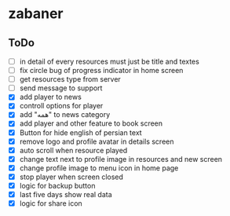 # zabaner

## ToDo
- [ ] in detail of every resources must just be title and textes
- [ ] fix circle bug of progress indicator in home screen 
- [ ] get resources type from server
- [ ] send message to support
- [x] add player to news 
- [x] controll options for player
- [x] add "همه" to news category
- [x] add player and other feature to book screen
- [x] Button for hide english of persian text
- [x] remove logo and profile avatar in details screen
- [x] auto scroll when resource played
- [x] change text next to profile image in resources and new screen 
- [x] change profile image to menu icon in home page
- [x] stop player when screen closed
- [x] logic for backup button
- [x] last five days show real data
- [x] logic for share icon 
